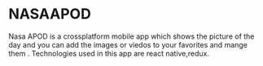 # NASAAPOD
Nasa APOD is a crossplatform mobile app  which shows the picture of the day and you can add the images or viedos to your favorites and mange them . Technologies used in this app are react native,redux.
